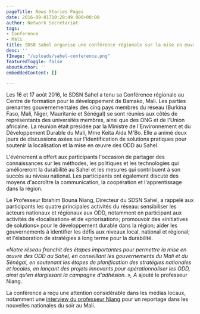 ```yaml
---
pageTitle: News Stories Pages
date: 2016-09-01T10:28:49.000+00:00
author: Network Secretariat
tags:
- Conference
- Mali
title: SDSN Sahel organise une conférence régionale sur la mise en œuvre des SDG
desc: ''
fImage: "/uploads/sahel-conference.png"
featuredToggle: false
aboutAuthor: ''
embeddedContent: []

---
```

Les 16 et 17 août 2016, le SDSN Sahel a tenu sa Conférence régionale au Centre de formation pour le développement de Bamako, Mali. Les parties prenantes gouvernementales des cinq pays membres du réseau (Burkina Faso, Mali, Niger, Mauritanie et Sénégal) se sont réunies aux côtés de représentants des universités membres, ainsi que des ONG et de l'Union africaine. La réunion était présidée par la Ministre de l'Environnement et du Développement Durable du Mali, Mme Keita Aida M'Bo. Elle a animé deux jours de discussions axées sur l'identification de solutions pratiques pour soutenir la localisation et la mise en œuvre des ODD au Sahel.

L'événement a offert aux participants l'occasion de partager des connaissances sur les méthodes, les politiques et les technologies qui amélioreront la durabilité au Sahel et les mesures qui contribuent à son succès au niveau national. Les participants ont également discuté des moyens d'accroître la communication, la coopération et l'apprentissage dans la région.

Le Professeur Ibrahim Bouna Niang, Directeur du SDSN Sahel, a rappelé aux participants les quatre principales activités du réseau: sensibiliser les acteurs nationaux et régionaux aux ODD, notamment en participant aux activités de «localisation» et de «priorisation»; promouvoir des «initiatives de solutions» pour le développement durable dans la région; aider les gouvernements à identifier les défis aux niveaux local, national et régional; et l'élaboration de stratégies à long terme pour la durabilité.

_«Notre réseau franchit des étapes importantes pour permettre la mise en œuvre des ODD au Sahel, en conseillant les gouvernements du Mali et du Sénégal, en soutenant les étapes de planification des stratégies nationales et locales, en lançant des projets innovants pour opérationnaliser les ODD, ainsi qu'en élargissant la campagne d'adhésion. », A_ ajouté le professeur Niang.

La conférence a reçu une attention considérable dans les médias locaux, notamment une [interview du professeur Niang](https://youtu.be/-dki69UXjnI?t=8m49s) pour un reportage dans les nouvelles nationales du soir au Mali.